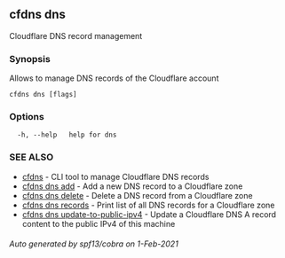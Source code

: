 ## cfdns dns

Cloudflare DNS record management

### Synopsis

Allows to manage DNS records of the Cloudflare account

```
cfdns dns [flags]
```

### Options

```
  -h, --help   help for dns
```

### SEE ALSO

* [cfdns](cfdns.md)	 - CLI tool to manage Cloudflare DNS records
* [cfdns dns add](cfdns_dns_add.md)	 - Add a new DNS record to a Cloudflare zone
* [cfdns dns delete](cfdns_dns_delete.md)	 - Delete a DNS record from a Cloudflare zone
* [cfdns dns records](cfdns_dns_records.md)	 - Print list of all DNS records for a Cloudflare zone
* [cfdns dns update-to-public-ipv4](cfdns_dns_update-to-public-ipv4.md)	 - Update a Cloudflare DNS A record content to the public IPv4 of this machine

###### Auto generated by spf13/cobra on 1-Feb-2021
